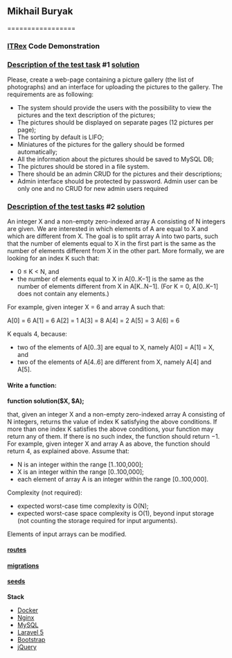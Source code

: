 ## Mikhail Buryak ##
=================
### [ITRex](http://itrexgroup.com/) Code Demonstration ###

### [Description of the test task](http://tasks.php.itrexgroup.com/php/junior.html) #1 [solution](app/Http/Controllers/PictureController.php)

Please, create a web-page containing a picture gallery (the list of photographs) and an interface for uploading the pictures to the gallery.
The requirements are as following:

* The system should provide the users with the possibility to view the pictures and the text description of the pictures;
* The pictures should be displayed on separate pages (12 pictures per page);
* The sorting by default is LIFO;
* Miniatures of the pictures for the gallery should be formed automatically;
* All the information about the pictures should be saved to MySQL DB;
* The pictures should be stored in a file system.
* There should be an admin CRUD for the pictures and their descriptions;
* Admin interface should be protected by password. Admin user can be only one and no CRUD for new admin users required

### [Description of the test tasks](http://tasks.php.itrexgroup.com/php/middle.html) #2 [solution](app/Http/Controllers/HomeController.php)

An integer X and a non-empty zero-indexed array A consisting of N integers are given. We are interested in which elements of A are equal to X and which are different from X. The goal is to split array A into two parts, such that the number of elements equal to X in the first part is the same as the number of elements different from X in the other part.
More formally, we are looking for an index K such that:

* 0 ≤ K < N, and
* the number of elements equal to X in A[0..K−1] is the same as the number of elements different from X in A[K..N−1]. (For K = 0, A[0..K−1] does not contain any elements.)

For example, given integer X = 6 and array A such that:

A[0] = 6
A[1] = 6
A[2] = 1
A[3] = 8
A[4] = 2
A[5] = 3
A[6] = 6

K equals 4, because:

* two of the elements of A[0..3] are equal to X, namely A[0] = A[1] = X, and
* two of the elements of A[4..6] are different from X, namely A[4] and A[5].

#### Write a function:
**function solution($X, $A);**

that, given an integer X and a non-empty zero-indexed array A consisting of N integers, returns the value of index K satisfying the above conditions. If more than one index K satisfies the above conditions, your function may return any of them. If there is no such index, the function should return −1. For example, given integer X and array A as above, the function should return 4, as explained above. Assume that:

* N is an integer within the range [1..100,000];
* X is an integer within the range [0..100,000];
* each element of array A is an integer within the range [0..100,000].

Complexity (not required):

* expected worst-case time complexity is O(N);
* expected worst-case space complexity is O(1), beyond input storage (not counting the storage required for input arguments).

Elements of input arrays can be modified.

#### [routes](app/Http/routes.php)
#### [migrations](database/migrations/)
#### [seeds](database/seeds/DatabaseSeeder.php)

**Stack**

* [Docker](https://docs.docker.com/engine/)
* [Nginx](https://www.nginx.com/resources/admin-guide/)
* [MySQL](http://dev.mysql.com/doc/)
* [Laravel 5](http://laravel.com/docs)
* [Bootstrap](http://www.w3schools.com/bootstrap/)
* [jQuery](http://api.jquery.com/)